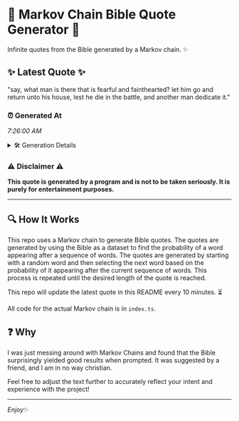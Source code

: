 # 📖 Markov Chain Bible Quote Generator 📖

Infinite quotes from the Bible generated by a Markov chain. ✨

## ✨ Latest Quote ✨
"say, what man is there that is fearful and fainthearted? let him go and return unto his house, lest he die in the battle, and another man dedicate it."

### ⏰ Generated At
*7:26:00 AM*

<details>
    <summary>🛠️ Generation Details</summary>
    <p>
        <strong>🌱 Seed:</strong> say,<br>
        <strong>🔄 Iterations:</strong> 28<br>
        <strong>📜 Context History:</strong><br>[ say, ]: what<br>[ say,, what ]: man<br>[ say,, what, man ]: is<br>[ say,, what, man, is ]: there<br>[ say,, what, man, is, there ]: that<br>[ say,, what, man, is, there, that ]: is<br>[ what, man, is, there, that, is ]: fearful<br>[ man, is, there, that, is, fearful ]: and<br>[ is, there, that, is, fearful, and ]: fainthearted?<br>[ there, that, is, fearful, and, fainthearted? ]: let<br>[ that, is, fearful, and, fainthearted?, let ]: him<br>[ is, fearful, and, fainthearted?, let, him ]: go<br>[ fearful, and, fainthearted?, let, him, go ]: and<br>[ and, fainthearted?, let, him, go, and ]: return<br>[ fainthearted?, let, him, go, and, return ]: unto<br>[ let, him, go, and, return, unto ]: his<br>[ him, go, and, return, unto, his ]: house,<br>[ go, and, return, unto, his, house, ]: lest<br>[ and, return, unto, his, house,, lest ]: he<br>[ return, unto, his, house,, lest, he ]: die<br>[ unto, his, house,, lest, he, die ]: in<br>[ his, house,, lest, he, die, in ]: the<br>[ house,, lest, he, die, in, the ]: battle,<br>[ lest, he, die, in, the, battle, ]: and<br>[ he, die, in, the, battle,, and ]: another<br>[ die, in, the, battle,, and, another ]: man<br>[ in, the, battle,, and, another, man ]: dedicate<br>[ the, battle,, and, another, man, dedicate ]: it.<br>
    </p>
</details>

### ⚠️ Disclaimer ⚠️
**This quote is generated by a program and is not to be taken seriously. It is purely for entertainment purposes.**

---

## 🔍 How It Works

This repo uses a Markov chain to generate Bible quotes. The quotes are generated by using the Bible as a dataset to find the probability of a word appearing after a sequence of words. The quotes are generated by starting with a random word and then selecting the next word based on the probability of it appearing after the current sequence of words. This process is repeated until the desired length of the quote is reached.

This repo will update the latest quote in this README every 10 minutes. ⏳

All code for the actual Markov chain is in `index.ts`.

## ❓ Why

I was just messing around with Markov Chains and found that the Bible surprisingly yielded good results when prompted. 
It was suggested by a friend, and I am in no way christian.

Feel free to adjust the text further to accurately reflect your intent and experience with the project!

---

*Enjoy*✨
